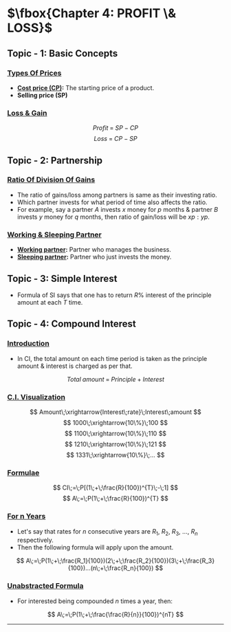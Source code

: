 # $\fbox{Chapter 4: PROFIT \& LOSS}$





## **Topic - 1: Basic Concepts**

### <u>Types Of Prices</u>

- **<u>Cost price (CP)</u>:** The starting price of a product.
- **Selling price (SP)**


### <u>Loss & Gain</u>

$$ Profit\;=\;SP\;-\;CP $$
$$ Loss\;=\;CP\;-\;SP $$



## **Topic - 2: Partnership**

### <u>Ratio Of Division Of Gains</u>

- The ratio of gains/loss among partners is same as their investing ratio.
- Which partner invests for what period of time also affects the ratio.
- For example, say a partner $A$ invests $x$ money for $p$ months & partner $B$ invests $y$ money for $q$ months, then ratio of gain/loss will be $xp:yp$.


### <u>Working & Sleeping Partner</u>

- **<u>Working partner</u>:** Partner who manages the business.
- **<u>Sleeping partner</u>:** Partner who just invests the money.



## **Topic - 3: Simple Interest**

- Formula of SI says that one has to return $R\%$ interest of the principle amount at each $T$ time.



## **Topic - 4: Compound Interest**

### <u>Introduction</u>

- In CI, the total amount on each time period is taken as the principle amount & interest is charged as per that.

$$ Total\;amount\;=\;Principle\;+\;Interest $$

### <u>C.I. Visualization</u>

$$ Amount\;\xrightarrow{Interest\;rate}\;Interest\;amount $$
$$ 1000\;\xrightarrow{10\%}\;100 $$
$$ 1100\;\xrightarrow{10\%}\;110 $$
$$ 1210\;\xrightarrow{10\%}\;121 $$
$$ 1331\;\xrightarrow{10\%}\;... $$

### <u>Formulae</u>

$$ CI\;=\;P[(1\;+\;\frac{R}{100})^{T}\;-\;1] $$
$$ A\;=\;P(1\;+\;\frac{R}{100})^{T} $$


### <u>For n Years</u>

- Let's say that rates for $n$ consecutive years are $R_1$, $R_2$, $R_3$, ..., $R_n$ respectively.
- Then the following formula will apply upon the amount.

$$ A\;=\;P(1\;+\;\frac{R_1}{100})(2\;+\;\frac{R_2}{100})(3\;+\;\frac{R_3}{100})...(n\;+\;\frac{R_n}{100}) $$


### <u>Unabstracted Formula</u>

- For interested being compounded $n$ times a year, then:

$$ A\;=\;P(1\;+\;\frac{\frac{R}{n}}{100})^{nT} $$

---
